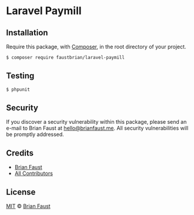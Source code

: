 # Laravel Paymill

## Installation

Require this package, with [Composer](https://getcomposer.org/), in the root directory of your project.

``` bash
$ composer require faustbrian/laravel-paymill
```

## Testing

``` bash
$ phpunit
```

## Security

If you discover a security vulnerability within this package, please send an e-mail to Brian Faust at hello@brianfaust.me. All security vulnerabilities will be promptly addressed.

## Credits

- [Brian Faust](https://github.com/faustbrian)
- [All Contributors](../../contributors)

## License

[MIT](LICENSE) © [Brian Faust](https://brianfaust.me)
